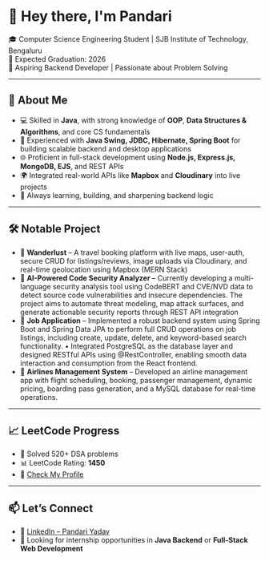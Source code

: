 # 👋 Hey there, I'm Pandari

🎓 Computer Science Engineering Student | SJB Institute of Technology, Bengaluru  
📅 Expected Graduation: 2026  
💼 Aspiring Backend Developer | Passionate about Problem Solving  

---

## 🚀 About Me
- 💻 Skilled in **Java**, with strong knowledge of **OOP**, **Data Structures & Algorithms**, and core CS fundamentals
- 🧰 Experienced with **Java Swing, JDBC, Hibernate, Spring Boot** for building scalable backend and desktop applications
- 🌐 Proficient in full-stack development using **Node.js, Express.js, MongoDB, EJS**, and REST APIs
- 🌍 Integrated real-world APIs like **Mapbox** and **Cloudinary** into live projects
- 🌱 Always learning, building, and sharpening backend logic

---

## 🛠️ Notable Project
- 🔹 **Wanderlust** – A travel booking platform with live maps, user-auth, secure CRUD for listings/reviews, image uploads via Cloudinary, and real-time geolocation using Mapbox (MERN Stack)
- 🔹 **AI-Powered Code Security Analyzer** –  Currently developing a multi-language security analysis tool using CodeBERT and CVE/NVD data to detect source code 
vulnerabilities and insecure dependencies. The project aims to automate threat modeling, map attack surfaces, and generate 
actionable security reports through REST API integration
- 🔹 **Job Application** – Implemented a robust backend system using Spring Boot and Spring Data JPA to perform full CRUD operations on job listings, including create, update, delete, and keyword-based search functionality. 
• Integrated PostgreSQL as the database layer and designed RESTful APIs using @RestController, enabling smooth data interaction and consumption from the React frontend.
- 🔹 **Airlines Management System** – Developed an airline management app with flight scheduling, booking, passenger management, dynamic pricing, boarding 
pass generation, and a MySQL database for real-time operations.


---

## 📈 LeetCode Progress
- 🧩 Solved 520+ DSA problems  
- 📊 LeetCode Rating: **1450**  
- 🔗 [Check My Profile](https://leetcode.com/u/PandariYadav/)

---

## 📫 Let’s Connect
- 🔗 [LinkedIn – Pandari Yadav](https://www.linkedin.com/in/pandari2004)
- 💼 Looking for internship opportunities in **Java Backend** or **Full-Stack Web Development**
